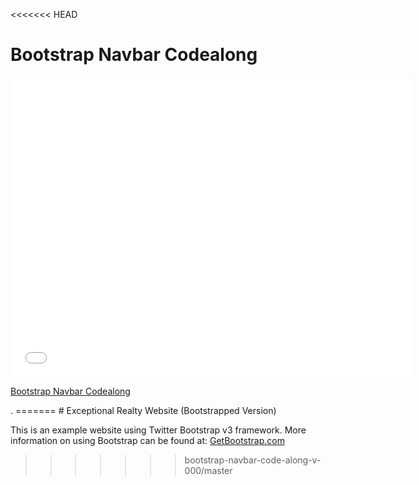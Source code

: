 <<<<<<< HEAD
# Bootstrap Navbar Codealong


<iframe width="640" height="480" src="//www.youtube.com/embed/bWVUo67pShU?rel=0&modestbranding=1" frameborder="0" allowfullscreen></iframe>

<p><a href="https://www.youtube.com/watch?v=bWVUo67pShU">Bootstrap Navbar Codealong</a></p>.
=======
# Exceptional Realty Website (Bootstrapped Version)

This is an example website using Twitter Bootstrap v3 framework. More information on using Bootstrap can be found at: [GetBootstrap.com](http://getbootstrap.com)
>>>>>>> bootstrap-navbar-code-along-v-000/master
